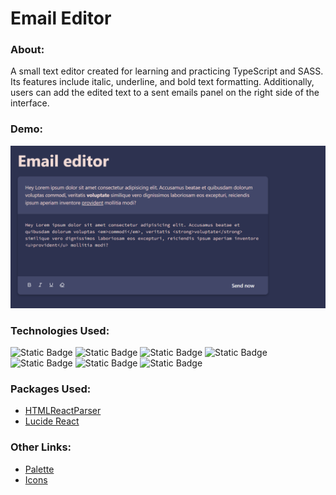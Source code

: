 # Email Editor

### About:
A small text editor created for learning and practicing TypeScript and SASS. Its features include italic, underline, and bold text formatting. Additionally, users can add the edited text to a sent emails panel on the right side of the interface.

### Demo:
<a href="https://klementina1809.github.io/slotMachine/">
<img src="public/preview.png" alt="preview" />
</a>

### Technologies Used:
![Static Badge](https://img.shields.io/badge/React-ffffff?style=social&logo=React)
![Static Badge](https://img.shields.io/badge/HTML5-ffffff?style=social&logo=HTML5)
![Static Badge](https://img.shields.io/badge/CSS3-ffffff?style=social&logo=CSS3)
![Static Badge](https://img.shields.io/badge/SASS-ffffff?style=social&logo=SASS)
![Static Badge](https://img.shields.io/badge/JavaScript-ffffff?style=social&logo=JavaScript)
![Static Badge](https://img.shields.io/badge/TypeScript-ffffff?style=social&logo=TypeScript)
![Static Badge](https://img.shields.io/badge/npm-ffffff?style=social&logo=npm)


### Packages Used:
- [HTMLReactParser](https://www.npmjs.com/package/html-react-parser)
- [Lucide React](https://www.npmjs.com/package/lucide-react)


### Other Links:

- [Palette](https://colorhunt.co/palette/2d32504247697077a1f6b17a)
- [Icons](https://lucide.dev/)




